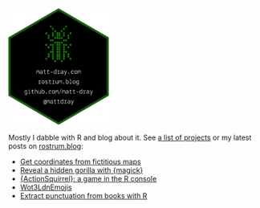 <img src="https://raw.githubusercontent.com/matt-dray/stickers/master/output/business_hex.png" width=200>

Mostly I dabble with R and blog about it. See [a list of projects](https://github.com/matt-dray/projects/blob/main/README.md) or my latest posts on [rostrum.blog](https://www.rostrum.blog/):

<!-- BLOG-POST-LIST:START -->
- [Get coordinates from fictitious maps](https://www.rostrum.blog/2021/11/04/kanto-locator/)
- [Reveal a hidden gorilla with {magick}](https://www.rostrum.blog/2021/10/05/gorilla/)
- [{ActionSquirrel}: a game in the R console](https://www.rostrum.blog/2021/10/03/squirrel/)
- [Wot3LdnEmojis](https://www.rostrum.blog/2021/09/14/wot3ldnemojis/)
- [Extract punctuation from books with R](https://www.rostrum.blog/2021/09/12/extract-punct/)
<!-- BLOG-POST-LIST:END -->
